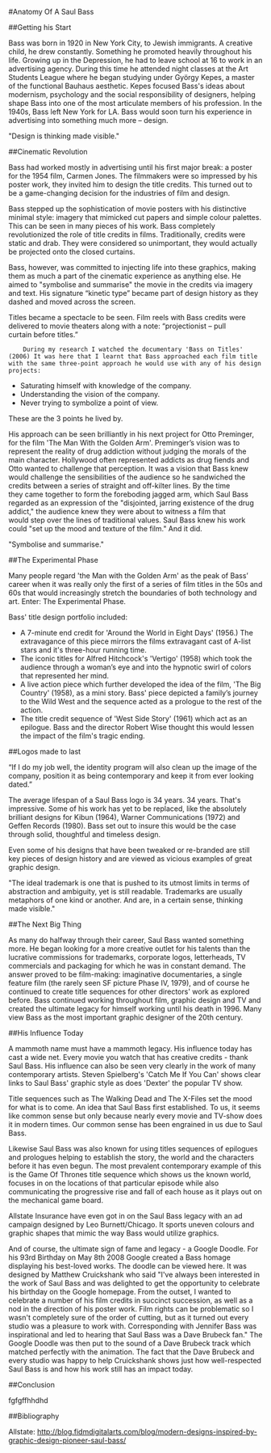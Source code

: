 #Anatomy Of A Saul Bass

##Getting his Start

Bass was born in 1920 in New York City, to Jewish immigrants. A creative child, he drew constantly. Something he promoted heavily throughout his life. Growing up in the Depression, he had to leave school at 16 to work in an advertising agency. During this time he attended night classes at the Art Students League where he began studying under György Kepes, a master of the functional Bauhaus aesthetic. Kepes focused Bass's ideas about modernism, psychology and the social responsibility of designers, helping shape Bass into one of the most articulate members of his profession. In the 1940s, Bass left New York for LA. Bass would soon turn his experience in advertising into something much more – design.

<!--Quote-->
"Design is thinking made visible."

##Cinematic Revolution

 Bass had worked mostly in advertising until his first major break: a poster for the 1954 film, Carmen Jones. The filmmakers were so impressed by his poster work, they invited him to design the title credits. This turned out to be a game-changing decision for the industries of film and design.

Bass stepped up the sophistication of movie posters with his distinctive minimal style: imagery that mimicked cut papers and simple colour palettes. This can be seen in many pieces of his work. Bass completely revolutionized the role of title credits in films. Traditionally, credits were static and drab. They were considered so unimportant, they would actually be projected onto the closed curtains.

Bass, however, was committed to injecting life into these graphics, making them as much a part of the cinematic experience as anything else. He aimed to "symbolise and summarise" the movie in the credits via imagery and text. His signature “kinetic type” became part of design history as they dashed and moved across the screen.

Titles became a spectacle to be seen. Film reels with Bass credits were delivered to movie theaters along with a note: “projectionist – pull curtain before titles.”

        During my research I watched the documentary 'Bass on Titles' (2006) It was here that I learnt that Bass approached each film title with the same three-point approach he would use with any of his design projects:


- Saturating himself with knowledge of the company.
- Understanding the vision of the company.
- Never trying to symbolize a point of view.

These are the 3 points he lived by.

His approach can be seen brilliantly in his next project for Otto Preminger, for the film 'The Man With the Golden Arm'. Preminger’s vision was to represent the reality of drug addiction without judging the morals of the main character. Hollywood often represented addicts as drug fiends and Otto wanted to challenge that perception. It was a vision that Bass knew would challenge the sensibilities of the audience so he sandwiched the credits between a series of straight and off-kilter lines. By the time they came together to form the foreboding jagged arm, which Saul Bass regarded as an expression of the "disjointed, jarring existence of the drug addict," the audience knew they were about to witness a film that would step over the lines of traditional values. Saul Bass knew his work could "set up the mood and texture of the film." And it did. 

<!--Quotes-->
"Symbolise and summarise."

##The Experimental Phase

Many people regard 'the Man with the Golden Arm' as the peak of Bass’ career when it was really only the first of a series of film titles in the 50s and 60s that would increasingly stretch the boundaries of both technology and art. Enter: The Experimental Phase.

Bass' title design portfolio included:

- A 7-minute end credit for 'Around the World in Eight Days' (1956.) The extravagance of this piece mirrors the films extravagant cast of A-list stars and it's three-hour running time. 
- The iconic titles for Alfred Hitchcock's 'Vertigo' (1958) which took the audience through a woman’s eye and into the hypnotic swirl of colors that represented her mind.
- A live action piece which further developed the idea of the film, 'The Big Country' (1958), as a mini story. Bass' piece depicted a family’s journey to the Wild West and the sequence acted as a prologue to the rest of the action.
- The title credit sequence of 'West Side Story' (1961) which act as an epilogue. Bass and the director Robert Wise thought this would lessen the impact of the film's tragic ending.

##Logos made to last

<!--Quote-->

“If I do my job well, the identity program will also clean up the image of the company, position it as being contemporary and keep it from ever looking dated.”

The average lifespan of a Saul Bass logo is 34 years. 34 years. That's impressive. Some of his work has yet to be replaced, like the absolutely brilliant designs for  Kibun (1964), Warner Communications (1972) and Geffen Records (1980). Bass set out to insure this would be the case through solid, thoughtful and timeless design.

Even some of his designs that have been tweaked or re-branded are still key pieces of design history and are viewed as vicious examples of great graphic design. 
<!--Quote-->

"The ideal trademark is one that is pushed to its utmost limits in terms of abstraction and ambiguity, yet is still readable. Trademarks are usually metaphors of one kind or another. And are, in a certain sense, thinking made visible."

##The Next Big Thing

As many do halfway through their career, Saul Bass wanted something more. He began looking for a more creative outlet for his talents than the lucrative commissions for trademarks, corporate logos, letterheads, TV commercials and packaging for which he was in constant demand. The answer proved to be film-making: imaginative documentaries, a single feature film (the rarely seen SF picture Phase IV, 1979), and of course he continued to create title sequences for other directors' work as explored before. Bass continued working throughout film, graphic design and TV and created the ultimate legacy for himself working until his death in 1996. Many view Bass as the most important graphic designer of the 20th century.

##His Influence Today

A mammoth name must have a mammoth legacy. His influence today has cast a wide net. Every movie you watch that has creative credits - thank Saul Bass. His influence can also be seen very clearly in the work of many contemporary artists. Steven Spielberg's 'Catch Me If You Can' shows clear links to Saul Bass' graphic style as does 'Dexter' the popular TV show.

Title sequences such as The Walking Dead and The X-Files set the mood for what is to come. An idea that Saul Bass first established. To us, it seems like common sense but only because nearly every movie and TV-show does it in modern times. Our common sense has been engrained in us due to Saul Bass.

Likewise Saul Bass was also known for using titles sequences of epilogues and prologues helping to establish the story, the world and the characters before it has even begun. The most prevalent contemporary example of this is the Game Of Thrones title sequence which shows us the known world, focuses in on the locations of that particular episode while also communicating the progressive rise and fall of each house as it plays out on the mechanical game board. 

Allstate Insurance have even got in on the Saul Bass legacy with an ad campaign designed by Leo Burnett/Chicago. It sports uneven colours and graphic shapes that mimic the way Bass would utilize graphics.

And of course, the ultimate sign of fame and legacy - a Google Doodle. For his 93rd Birthday on May 8th 2008 Google created a Bass homage displaying his best-loved works. The doodle can be viewed here. It was designed by Matthew Cruickshank who said "I've always been interested in the work of Saul Bass and was delighted to get the opportunity to celebrate his birthday on the Google homepage. From the outset, I wanted to celebrate a number of his film credits in succinct succession, as well as a nod in the direction of his poster work. Film rights can be problematic so I wasn't completely sure of the order of cutting, but as it turned out every studio was a pleasure to work with. Corresponding with Jennifer Bass was inspirational and led to hearing that Saul Bass was a Dave Brubeck fan." The Google Doodle was then put to the sound of a Dave Brubeck track which matched perfectly with the animation. The fact that the Dave Brubeck and every studio was happy to help Cruickshank shows just how well-respected Saul Bass is and how his work still has an impact today.

##Conclusion

fgfgffhhdhd

##Bibliography

Allstate: http://blog.fidmdigitalarts.com/blog/modern-designs-inspired-by-graphic-design-pioneer-saul-bass/
